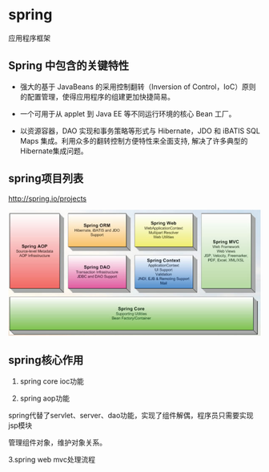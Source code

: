 # spring

应用程序框架

##  Spring 中包含的关键特性
+ 强大的基于 JavaBeans 的采用控制翻转（Inversion of Control，IoC）原则的配置管理，使得应用程序的组建更加快捷简易。

+ 一个可用于从 applet 到 Java EE 等不同运行环境的核心 Bean 工厂。

+ 以资源容器，DAO 实现和事务策略等形式与 Hibernate，JDO 和 iBATIS SQL Maps 集成。利用众多的翻转控制方便特性来全面支持, 解决了许多典型的Hibernate集成问题。

## spring项目列表

http://spring.io/projects

![spring framework](/img/spring.jpg)

## spring核心作用

1. spring core ioc功能

2. spring aop功能

spring代替了servlet、server、dao功能，实现了组件解偶，程序员只需要实现jsp模块

管理组件对象，维护对象关系。

3.spring web mvc处理流程